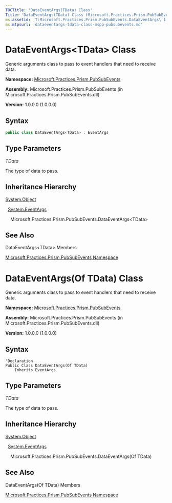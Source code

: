 ```yaml
---
TOCTitle: 'DataEventArgs(TData) Class'
Title: 'DataEventArgs(TData) Class (Microsoft.Practices.Prism.PubSubEvents)'
ms:assetid: 'T:Microsoft.Practices.Prism.PubSubEvents.DataEventArgs\`1'
ms:mtpsurl: 'dataeventargs-tdata-class-mspp-pubsubevents.md'
---
```


# DataEventArgs&lt;TData&gt; Class

Generic arguments class to pass to event handlers that need to receive data.

**Namespace:** [Microsoft.Practices.Prism.PubSubEvents](https://msdn.microsoft.com/library/microsoft.practices.prism.pubsubevents)

**Assembly:** Microsoft.Practices.Prism.PubSubEvents (in Microsoft.Practices.Prism.PubSubEvents.dll) 

**Version:** 1.0.0.0 (1.0.0.0)

## Syntax

```C#  
public class DataEventArgs<TData> : EventArgs
```

## Type Parameters

*TData*  

The type of data to pass.

## Inheritance Hierarchy

[System.Object](http://msdn2.microsoft.com/en-us/library/e5kfa45b)

  [System.EventArgs](http://msdn2.microsoft.com/en-us/library/118wxtk3)

    Microsoft.Practices.Prism.PubSubEvents.DataEventArgs&lt;TData&gt;

## See Also

DataEventArgs&lt;TData&gt; Members

[Microsoft.Practices.Prism.PubSubEvents Namespace](https://msdn.microsoft.com/library/microsoft.practices.prism.pubsubevents)



# DataEventArgs(Of TData) Class

Generic arguments class to pass to event handlers that need to receive data.

**Namespace:** [Microsoft.Practices.Prism.PubSubEvents](https://msdn.microsoft.com/library/microsoft.practices.prism.pubsubevents)

**Assembly:** Microsoft.Practices.Prism.PubSubEvents (in Microsoft.Practices.Prism.PubSubEvents.dll) 

**Version:** 1.0.0.0 (1.0.0.0)

## Syntax

```VB  
'Declaration
Public Class DataEventArgs(Of TData)
	Inherits EventArgs
```

## Type Parameters

*TData*  

The type of data to pass.

## Inheritance Hierarchy

[System.Object](http://msdn.microsoft.com/en-us/library/e5kfa45b)

  [System.EventArgs](http://msdn.microsoft.com/en-us/library/118wxtk3)

    Microsoft.Practices.Prism.PubSubEvents.DataEventArgs(Of TData)

## See Also

DataEventArgs(Of TData) Members

[Microsoft.Practices.Prism.PubSubEvents Namespace](https://msdn.microsoft.com/en-us/library/microsoft.practices.prism.pubsubevents)
